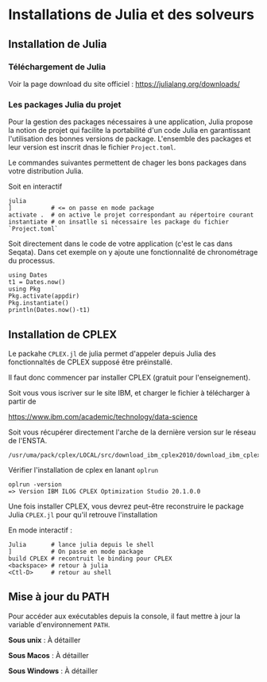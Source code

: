 # Installations de Julia et des solveurs

## Installation de Julia 

### Téléchargement de Julia

Voir la page download du site officiel : <https://julialang.org/downloads/>

### Les packages Julia du projet


Pour la gestion des packages nécessaires à une application, Julia propose la notion de projet qui facilite la portabilité d'un code Julia en garantissant
l'utilisation des bonnes versions de package. 
L'ensemble des packages et leur version est inscrit dnas le fichier `Project.toml`.

Le commandes suivantes permettent de chager les bons packages dans votre distribution Julia.

Soit en interactif 
```
julia
]           # <= on passe en mode package 
activate .  # on active le projet correspondant au répertoire courant
instantiate # on insatlle si nécessaire les package du fichier `Project.toml`
```

Soit directement dans le code de votre application (c'est le cas dans Seqata).
Dans cet exemple on y ajoute une fonctionnalité de chronométrage du processus.

```
using Dates
t1 = Dates.now()
using Pkg
Pkg.activate(appdir)
Pkg.instantiate()
println(Dates.now()-t1)
```

## Installation de CPLEX

Le packahe `CPLEX.jl` de julia permet d'appeler depuis Julia des fonctionnaltés de CPLEX supposé être préinstallé.

Il faut donc commencer par installer CPLEX (gratuit pour l'enseignement).

Soit vous vous iscriver sur le site IBM, et charger le fichier à télécharger à partir de 

<https://www.ibm.com/academic/technology/data-science>

Soit vous récupérer directement l'arche de la dernière version sur le réseau de l'ENSTA.

```ls -al 
/usr/uma/pack/cplex/LOCAL/src/download_ibm_cplex2010/download_ibm_cplex1280/
```

Vérifier l'installation de cplex en lanant `oplrun`
```
oplrun -version
=> Version IBM ILOG CPLEX Optimization Studio 20.1.0.0
```

Une fois installer CPLEX, vous devrez peut-être reconstruire le package
Julia `CPLEX.jl` pour qu'il retrouve l'installation 

En mode interactif :
```
Julia       # lance julia depuis le shell
]           # On passe en mode package
build CPLEX # recontruit le binding pour CPLEX
<backspace> # retour à julia
<Ctl-D>     # retour au shell
```
## Mise à jour du PATH

Pour accéder aux exécutables depuis la console, il faut mettre à jour la 
variable d'environnement `PATH`.

**Sous unix**
: À détailler

**Sous Macos**
: À détailler

**Sous Windows**
: À détailler
